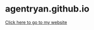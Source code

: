 # agentryan.github.io
[Click here to go to my website](https://www.agentryan.github.io "Click here to go to my website")
